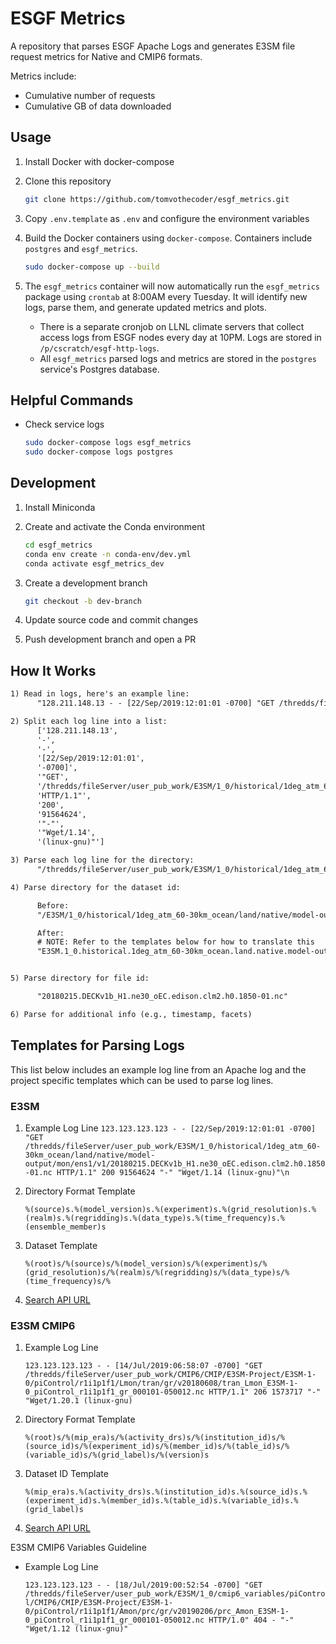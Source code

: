 # ESGF Metrics

A repository that parses ESGF Apache Logs and generates E3SM file request metrics for
Native and CMIP6 formats.

Metrics include:

- Cumulative number of requests
- Cumulative GB of data downloaded

## Usage

1. Install Docker with docker-compose
2. Clone this repository

   ```bash
   git clone https://github.com/tomvothecoder/esgf_metrics.git
   ```

3. Copy `.env.template` as `.env` and configure the environment variables
4. Build the Docker containers using `docker-compose`. Containers include `postgres` and `esgf_metrics`.

   ```bash
   sudo docker-compose up --build
   ```

5. The `esgf_metrics` container will now automatically run the `esgf_metrics` package
   using `crontab` at 8:00AM every Tuesday. It will identify new logs, parse them,
   and generate updated metrics and plots.
   - There is a separate cronjob on LLNL climate servers that collect access logs from
     ESGF nodes every day at 10PM. Logs are stored in `/p/cscratch/esgf-http-logs`.
   - All `esgf_metrics` parsed logs and metrics are stored in the `postgres` service's
     Postgres database.

## Helpful Commands

- Check service logs

  ```bash
  sudo docker-compose logs esgf_metrics
  sudo docker-compose logs postgres
  ```

## Development

1. Install Miniconda
2. Create and activate the Conda environment

   ```bash
   cd esgf_metrics
   conda env create -n conda-env/dev.yml
   conda activate esgf_metrics_dev
   ```

3. Create a development branch

   ```bash
   git checkout -b dev-branch
   ```

4. Update source code and commit changes
5. Push development branch and open a PR

## How It Works

```txt
1) Read in logs, here's an example line:
      "128.211.148.13 - - [22/Sep/2019:12:01:01 -0700] "GET /thredds/fileServer/user_pub_work/E3SM/1_0/historical/1deg_atm_60-30km_ocean/land/native/model-output/mon/ens1/v1/20180215.DECKv1b_H1.ne30_oEC.edison.clm2.h0.1850-01.nc HTTP/1.1" 200 91564624 "-" "Wget/1.14 (linux-gnu)"\n"

2) Split each log line into a list:
      ['128.211.148.13',
      '-',
      '-',
      '[22/Sep/2019:12:01:01',
      '-0700]',
      '"GET',
      '/thredds/fileServer/user_pub_work/E3SM/1_0/historical/1deg_atm_60-30km_ocean/land/native/model-output/mon/ens1/v1/20180215.DECKv1b_H1.ne30_oEC.edison.clm2.h0.1850-01.nc',
      'HTTP/1.1"',
      '200',
      '91564624',
      '"-"',
      '"Wget/1.14',
      '(linux-gnu)"']

3) Parse each log line for the directory:
      "/thredds/fileServer/user_pub_work/E3SM/1_0/historical/1deg_atm_60-30km_ocean/land/native/model-output/mon/ens1/v1/20180215.DECKv1b_H1.ne30_oEC.edison.clm2.h0.1850-01.nc"

4) Parse directory for the dataset id:

      Before:
      "/E3SM/1_0/historical/1deg_atm_60-30km_ocean/land/native/model-output/mon/ens1/v1/"

      After:
      # NOTE: Refer to the templates below for how to translate this
      "E3SM.1_0.historical.1deg_atm_60-30km_ocean.land.native.model-output.mon.ens1.v1"


5) Parse directory for file id:

      "20180215.DECKv1b_H1.ne30_oEC.edison.clm2.h0.1850-01.nc"

6) Parse for additional info (e.g., timestamp, facets)
```

## Templates for Parsing Logs

This list below includes an example log line from an Apache log and the project specific templates which can be used to parse log lines.

### E3SM

1. Example Log Line
   `123.123.123.123 - - [22/Sep/2019:12:01:01 -0700] "GET /thredds/fileServer/user_pub_work/E3SM/1_0/historical/1deg_atm_60-30km_ocean/land/native/model-output/mon/ens1/v1/20180215.DECKv1b_H1.ne30_oEC.edison.clm2.h0.1850-01.nc HTTP/1.1" 200 91564624 "-" "Wget/1.14 (linux-gnu)"\n`

2. Directory Format Template

   `%(source)s.%(model_version)s.%(experiment)s.%(grid_resolution)s.%(realm)s.%(regridding)s.%(data_type)s.%(time_frequency)s.%(ensemble_member)s`

3. Dataset Template

   `%(root)s/%(source)s/%(model_version)s/%(experiment)s/%(grid_resolution)s/%(realm)s/%(regridding)s/%(data_type)s/%(time_frequency)s/%`

4. [Search API URL](https://esgf-node.llnl.gov/esg-search/search/?offset=0&limit=0&type=Dataset&replica=false&latest=true&project=e3sm&project=ACME&facets=experiment%2Cscience_driver%2Crealm%2Cmodel_version%2Cregridding%2Ctime_frequency%2Cdata_type%2Censemble_member%2Ctuning%2Ccampaign%2Cperiod%2Catmos_grid_resolution%2Cocean_grid_resolution%2Cland_grid_resolution%2Cseaice_grid_resolution%2Cdata_node&format=application%2Fsolr%2Bjson)

### E3SM CMIP6

1. Example Log Line

   `123.123.123.123 - - [14/Jul/2019:06:58:07 -0700] "GET /thredds/fileServer/user_pub_work/CMIP6/CMIP/E3SM-Project/E3SM-1-0/piControl/r1i1p1f1/Lmon/tran/gr/v20180608/tran_Lmon_E3SM-1-0_piControl_r1i1p1f1_gr_000101-050012.nc HTTP/1.1" 206 1573717 "-" "Wget/1.20.1 (linux-gnu)`

2. Directory Format Template

   `%(root)s/%(mip_era)s/%(activity_drs)s/%(institution_id)s/%(source_id)s/%(experiment_id)s/%(member_id)s/%(table_id)s/%(variable_id)s/%(grid_label)s/%(version)s`

3. Dataset ID Template

   `%(mip_era)s.%(activity_drs)s.%(institution_id)s.%(source_id)s.%(experiment_id)s.%(member_id)s.%(table_id)s.%(variable_id)s.%(grid_label)s`

4. [Search API URL](https://esgf-node.llnl.gov/esg-search/search/?offset=0&limit=0&type=Dataset&replica=false&latest=true&institution_id=E3SM-Project&project=CMIP6&facets=mip_era%2Cactivity_id%2Cmodel_cohort%2Cproduct%2Csource_id%2Cinstitution_id%2Csource_type%2Cnominal_resolution%2Cexperiment_id%2Csub_experiment_id%2Cvariant_label%2Cgrid_label%2Ctable_id%2Cfrequency%2Crealm%2Cvariable_id%2Ccf_standard_name%2Cdata_node&format=application%2Fsolr%2Bjson)

E3SM CMIP6 Variables Guideline

- Example Log Line

  `123.123.123.123 - - [18/Jul/2019:00:52:54 -0700] "GET /thredds/fileServer/user_pub_work/E3SM/1_0/cmip6_variables/piControl/CMIP6/CMIP/E3SM-Project/E3SM-1-0/piControl/r1i1p1f1/Amon/prc/gr/v20190206/prc_Amon_E3SM-1-0_piControl_r1i1p1f1_gr_000101-050012.nc HTTP/1.0" 404 - "-" "Wget/1.12 (linux-gnu)"`
